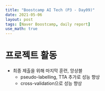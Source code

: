 ```yaml
---
title: "Boostcamp AI Tech (P3 - Day09)"
date: 2021-05-06
layout: post
tags: [Naver Boostcamp, daily report]
use_math: true
---
```


# 프로젝트 활동
* 최종 제출을 위해 마지막 훈련, 앙상블
    * pseudo-labelling, TTA 추가로 성능 향상
    * cross-validation으로 성능 향상